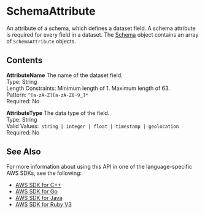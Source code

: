 # SchemaAttribute<a name="API_SchemaAttribute"></a>

An attribute of a schema, which defines a dataset field\. A schema attribute is required for every field in a dataset\. The [Schema](API_Schema.md) object contains an array of `SchemaAttribute` objects\.

## Contents<a name="API_SchemaAttribute_Contents"></a>

 **AttributeName**   <a name="forecast-Type-SchemaAttribute-AttributeName"></a>
The name of the dataset field\.  
Type: String  
Length Constraints: Minimum length of 1\. Maximum length of 63\.  
Pattern: `^[a-zA-Z][a-zA-Z0-9_]*`   
Required: No

 **AttributeType**   <a name="forecast-Type-SchemaAttribute-AttributeType"></a>
The data type of the field\.  
Type: String  
Valid Values:` string | integer | float | timestamp | geolocation`   
Required: No

## See Also<a name="API_SchemaAttribute_SeeAlso"></a>

For more information about using this API in one of the language\-specific AWS SDKs, see the following:
+  [AWS SDK for C\+\+](https://docs.aws.amazon.com/goto/SdkForCpp/forecast-2018-06-26/SchemaAttribute) 
+  [AWS SDK for Go](https://docs.aws.amazon.com/goto/SdkForGoV1/forecast-2018-06-26/SchemaAttribute) 
+  [AWS SDK for Java](https://docs.aws.amazon.com/goto/SdkForJava/forecast-2018-06-26/SchemaAttribute) 
+  [AWS SDK for Ruby V3](https://docs.aws.amazon.com/goto/SdkForRubyV3/forecast-2018-06-26/SchemaAttribute) 